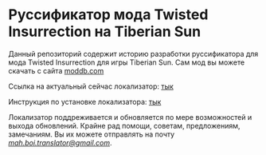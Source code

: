 # Руссификатор мода Twisted Insurrection на Tiberian Sun

Данный репозиторий содержит историю разработки руссификатора для мода Twisted Insurrection для игры Tiberian Sun. Сам мод вы можете скачать с сайта [moddb.com](https://www.moddb.com/mods/twisted-insurrection)

Ссылка на актуальный сейчас локализатор: [тык](https://github.com/MahBoiTranslator/TwistedInsurrectionRu/archive/v0.8.0.7-9.zip)

Инструкция по установке локализатора: [тык](https://github.com/MahBoiTranslator/TwistedInsurrectionRu/blob/TI_0.8.0.7_RU/README.md#описание-установки)

Локализатор поддреживается и обновляется по мере возможностей и выхода обновлений. Крайне рад помощи, советам, предложениям, замечаниям. Вы их можете отправлять на почту *mah.boi.translator@gmail.com*.
